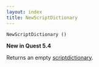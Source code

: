 ```yaml
---
layout: index
title: NewScriptDictionary
---
```


    NewScriptDictionary ()

**New in Quest 5.4**

Returns an empty [scriptdictionary](../types/scriptdictionary.html).
